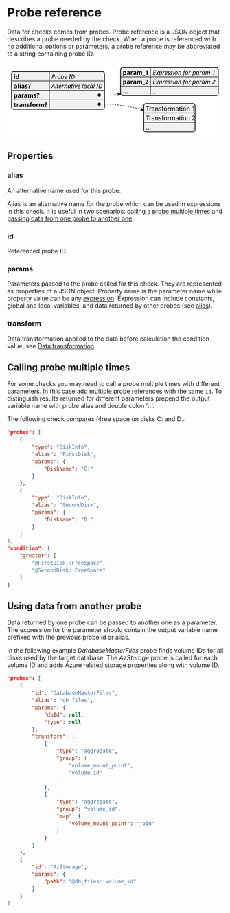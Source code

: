 # Probe reference

Data for checks comes from probes. Probe reference is a JSON object that describes a probe needed by the check. When a probe is referenced with no additional options or parameters, a probe reference may be abbreviated to a string containing probe ID.

![Probe reference structure](img\ProbeRefStructure.svg)

## Properties

### alias

An alternative name used for this probe.

Alias is an alternative name for the probe which can be used in expressions in this check. It is useful in two scenarios: [calling a probe multiple times](#calling-probe-multiple-times) and [passing data from one probe to another one](#using-data-from-another-probe).

### id

Referenced probe ID.

### params

Parameters passed to the probe called for this check. They are represented as properties of a JSON object. Property name is the parameter name while property value can be any [expression](Expression.md). Expression can include constants, global and local variables, and data returned by other probes (see [alias](#alias)).

### transform

Data transformation applied to the data before calculation the condition value, see [Data transformation](DataTransformation.md).

## Calling probe multiple times

For some checks you may need to call a probe multiple times with different parameters. In this case add multiple probe references with the same `id`. To distinguish results returned for different parameters prepend the output variable name with probe alias and double colon '::'.

The following check compares f4ree space on disks C: and D:.

```json
"probes": [
    {
        "type": "DiskInfo",
        "alias": "FirstDisk",
        "params": {
            "DiskName": "C:"
        }
    },
    {
        "type": "DiskInfo",
        "alias": "SecondDisk",
        "params": {
            "DiskName": "D:"
        }
    }
],
"condition": {
    "greater": [
        "@FirstDisk::FreeSpace",
        "@SecondDisk::FreeSpace"
    ]
}
```

## Using data from another probe

Data returned by one probe can be passed to another one as a parameter. The expression for the parameter should contain the output variable name prefixed with the previous probe id or alias.

In the following example *DatabaseMasterFiles* probe finds volume IDs for all disks used by the target database. The *AzStorage* probe is called for each volume ID and adds  Azure related storage properties along with volume ID.

```json
"probes": [
    {
        "id": "DatabaseMasterFiles",
        "alias": "db_files",
        "params": {
            "dbId": null,
            "type": null
        },
        "transform": [
            {
                "type": "aggregate",
                "group": [
                    "volume_mount_point",
                    "volume_id"
                ]
            },
            {
                "type": "aggregate",
                "group": "volume_id",
                "map": {
                    "volume_mount_point": "join"
                }
            }
        ]
    },
    {
        "id": "AzStorage",
        "params": {
            "path": "@db_files::volume_id"
        }
    }
]
```





